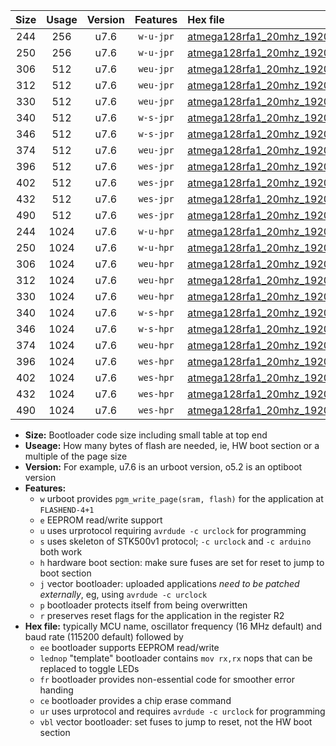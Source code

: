 |Size|Usage|Version|Features|Hex file|
|:-:|:-:|:-:|:-:|:--|
|244|256|u7.6|`w-u-jpr`|[atmega128rfa1_20mhz_19200bps_ur_vbl.hex](https://raw.githubusercontent.com/stefanrueger/urboot/main//atmega128rfa1_20mhz_19200bps_ur_vbl.hex)|
|250|256|u7.6|`w-u-jpr`|[atmega128rfa1_20mhz_19200bps_lednop_ur_vbl.hex](https://raw.githubusercontent.com/stefanrueger/urboot/main//atmega128rfa1_20mhz_19200bps_lednop_ur_vbl.hex)|
|306|512|u7.6|`weu-jpr`|[atmega128rfa1_20mhz_19200bps_ee_ur_vbl.hex](https://raw.githubusercontent.com/stefanrueger/urboot/main//atmega128rfa1_20mhz_19200bps_ee_ur_vbl.hex)|
|312|512|u7.6|`weu-jpr`|[atmega128rfa1_20mhz_19200bps_ee_lednop_ur_vbl.hex](https://raw.githubusercontent.com/stefanrueger/urboot/main//atmega128rfa1_20mhz_19200bps_ee_lednop_ur_vbl.hex)|
|330|512|u7.6|`weu-jpr`|[atmega128rfa1_20mhz_19200bps_ee_lednop_fr_ur_vbl.hex](https://raw.githubusercontent.com/stefanrueger/urboot/main//atmega128rfa1_20mhz_19200bps_ee_lednop_fr_ur_vbl.hex)|
|340|512|u7.6|`w-s-jpr`|[atmega128rfa1_20mhz_19200bps_vbl.hex](https://raw.githubusercontent.com/stefanrueger/urboot/main//atmega128rfa1_20mhz_19200bps_vbl.hex)|
|346|512|u7.6|`w-s-jpr`|[atmega128rfa1_20mhz_19200bps_lednop_vbl.hex](https://raw.githubusercontent.com/stefanrueger/urboot/main//atmega128rfa1_20mhz_19200bps_lednop_vbl.hex)|
|374|512|u7.6|`weu-jpr`|[atmega128rfa1_20mhz_19200bps_ee_lednop_fr_ce_ur_vbl.hex](https://raw.githubusercontent.com/stefanrueger/urboot/main//atmega128rfa1_20mhz_19200bps_ee_lednop_fr_ce_ur_vbl.hex)|
|396|512|u7.6|`wes-jpr`|[atmega128rfa1_20mhz_19200bps_ee_vbl.hex](https://raw.githubusercontent.com/stefanrueger/urboot/main//atmega128rfa1_20mhz_19200bps_ee_vbl.hex)|
|402|512|u7.6|`wes-jpr`|[atmega128rfa1_20mhz_19200bps_ee_lednop_vbl.hex](https://raw.githubusercontent.com/stefanrueger/urboot/main//atmega128rfa1_20mhz_19200bps_ee_lednop_vbl.hex)|
|432|512|u7.6|`wes-jpr`|[atmega128rfa1_20mhz_19200bps_ee_lednop_fr_vbl.hex](https://raw.githubusercontent.com/stefanrueger/urboot/main//atmega128rfa1_20mhz_19200bps_ee_lednop_fr_vbl.hex)|
|490|512|u7.6|`wes-jpr`|[atmega128rfa1_20mhz_19200bps_ee_lednop_fr_ce_vbl.hex](https://raw.githubusercontent.com/stefanrueger/urboot/main//atmega128rfa1_20mhz_19200bps_ee_lednop_fr_ce_vbl.hex)|
|244|1024|u7.6|`w-u-hpr`|[atmega128rfa1_20mhz_19200bps_ur.hex](https://raw.githubusercontent.com/stefanrueger/urboot/main//atmega128rfa1_20mhz_19200bps_ur.hex)|
|250|1024|u7.6|`w-u-hpr`|[atmega128rfa1_20mhz_19200bps_lednop_ur.hex](https://raw.githubusercontent.com/stefanrueger/urboot/main//atmega128rfa1_20mhz_19200bps_lednop_ur.hex)|
|306|1024|u7.6|`weu-hpr`|[atmega128rfa1_20mhz_19200bps_ee_ur.hex](https://raw.githubusercontent.com/stefanrueger/urboot/main//atmega128rfa1_20mhz_19200bps_ee_ur.hex)|
|312|1024|u7.6|`weu-hpr`|[atmega128rfa1_20mhz_19200bps_ee_lednop_ur.hex](https://raw.githubusercontent.com/stefanrueger/urboot/main//atmega128rfa1_20mhz_19200bps_ee_lednop_ur.hex)|
|330|1024|u7.6|`weu-hpr`|[atmega128rfa1_20mhz_19200bps_ee_lednop_fr_ur.hex](https://raw.githubusercontent.com/stefanrueger/urboot/main//atmega128rfa1_20mhz_19200bps_ee_lednop_fr_ur.hex)|
|340|1024|u7.6|`w-s-hpr`|[atmega128rfa1_20mhz_19200bps.hex](https://raw.githubusercontent.com/stefanrueger/urboot/main//atmega128rfa1_20mhz_19200bps.hex)|
|346|1024|u7.6|`w-s-hpr`|[atmega128rfa1_20mhz_19200bps_lednop.hex](https://raw.githubusercontent.com/stefanrueger/urboot/main//atmega128rfa1_20mhz_19200bps_lednop.hex)|
|374|1024|u7.6|`weu-hpr`|[atmega128rfa1_20mhz_19200bps_ee_lednop_fr_ce_ur.hex](https://raw.githubusercontent.com/stefanrueger/urboot/main//atmega128rfa1_20mhz_19200bps_ee_lednop_fr_ce_ur.hex)|
|396|1024|u7.6|`wes-hpr`|[atmega128rfa1_20mhz_19200bps_ee.hex](https://raw.githubusercontent.com/stefanrueger/urboot/main//atmega128rfa1_20mhz_19200bps_ee.hex)|
|402|1024|u7.6|`wes-hpr`|[atmega128rfa1_20mhz_19200bps_ee_lednop.hex](https://raw.githubusercontent.com/stefanrueger/urboot/main//atmega128rfa1_20mhz_19200bps_ee_lednop.hex)|
|432|1024|u7.6|`wes-hpr`|[atmega128rfa1_20mhz_19200bps_ee_lednop_fr.hex](https://raw.githubusercontent.com/stefanrueger/urboot/main//atmega128rfa1_20mhz_19200bps_ee_lednop_fr.hex)|
|490|1024|u7.6|`wes-hpr`|[atmega128rfa1_20mhz_19200bps_ee_lednop_fr_ce.hex](https://raw.githubusercontent.com/stefanrueger/urboot/main//atmega128rfa1_20mhz_19200bps_ee_lednop_fr_ce.hex)|

- **Size:** Bootloader code size including small table at top end
- **Useage:** How many bytes of flash are needed, ie, HW boot section or a multiple of the page size
- **Version:** For example, u7.6 is an urboot version, o5.2 is an optiboot version
- **Features:**
  + `w` urboot provides `pgm_write_page(sram, flash)` for the application at `FLASHEND-4+1`
  + `e` EEPROM read/write support
  + `u` uses urprotocol requiring `avrdude -c urclock` for programming
  + `s` uses skeleton of STK500v1 protocol; `-c urclock` and `-c arduino` both work
  + `h` hardware boot section: make sure fuses are set for reset to jump to boot section
  + `j` vector bootloader: uploaded applications *need to be patched externally*, eg, using `avrdude -c urclock`
  + `p` bootloader protects itself from being overwritten
  + `r` preserves reset flags for the application in the register R2
- **Hex file:** typically MCU name, oscillator frequency (16 MHz default) and baud rate (115200 default) followed by
  + `ee` bootloader supports EEPROM read/write
  + `lednop` "template" bootloader contains `mov rx,rx` nops that can be replaced to toggle LEDs
  + `fr` bootloader provides non-essential code for smoother error handing
  + `ce` bootloader provides a chip erase command
  + `ur` uses urprotocol and requires `avrdude -c urclock` for programming
  + `vbl` vector bootloader: set fuses to jump to reset, not the HW boot section
